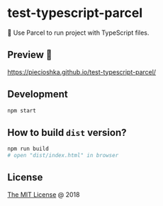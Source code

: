 # test-typescript-parcel

:ledger: Use Parcel to run project with TypeScript files.

## Preview 🎉

<https://piecioshka.github.io/test-typescript-parcel/>

## Development

```bash
npm start
```

## How to build `dist` version?

```bash
npm run build
# open "dist/index.html" in browser
```

## License

[The MIT License](http://piecioshka.mit-license.org) @ 2018
